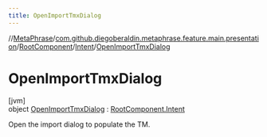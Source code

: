 ```yaml
---
title: OpenImportTmxDialog
---
```

//[MetaPhrase](../../../../../index.html)/[com.github.diegoberaldin.metaphrase.feature.main.presentation](../../../index.html)/[RootComponent](../../index.html)/[Intent](../index.html)/[OpenImportTmxDialog](index.html)



# OpenImportTmxDialog



[jvm]\
object [OpenImportTmxDialog](index.html) : [RootComponent.Intent](../index.html)

Open the import dialog to populate the TM.


